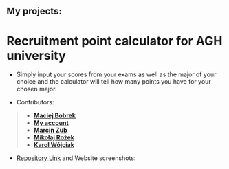 ## My projects:
# Recruitment point calculator for AGH university
 - Simply input your scores from your exams as well as the major of your choice and the calculator will tell how many points you have for your chosen major. 
 
 - Contributors:
 > - [**Maciej Bobrek**](https://github.com/maciejbobrek) 
 > - [**My account**](https://github.com/Mythsty)
 > - [**Marcin Zub**](https://github.com/MarcinZ20) 
 > - [**Mikołaj Rożek**](https://github.com/mikrozek) 
 > - [**Karol Wójciak**](https://github.com/nextae) 
 - [Repository Link](https://github.com/AGH-Narzedzia-Informatyczne-2021-2022/Cieple-Dranie) and Website screenshots:
